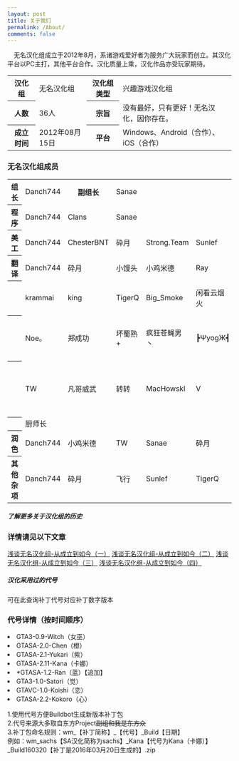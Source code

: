 ```yaml
---
layout: post
title: 关于我们
permalink: /About/
comments: false
---
```

　无名汉化组成立于2012年8月，系诸游戏爱好者为服务广大玩家而创立。其汉化平台以PC主打，其他平台合作。汉化质量上乘，汉化作品亦受玩家期待。<br>

<div class="table-responsive">
<table class="table table-hover table-condensed table-striped">
      <tbody>
        <tr>
          <th scope="row">汉化组</th>
          <td>无名汉化组</td>
          <th scope="row">汉化组类型</th>
          <td>兴趣游戏汉化组</td>
        </tr>
        <tr>
          <th scope="row">人数</th>
          <td>36人</td>
          <th scope="row">宗旨</th>
          <td>没有最好，只有更好！无名汉化，因你存在。</td>
        </tr>
        <tr>
          <th scope="row">成立时间</th>
          <td>2012年08月15日</td>
          <th scope="row">平台</th>
          <td>Windows、Android（合作）、iOS（合作）</td>
        </tr>
      </tbody>
    </table>
    </div>
    
 <div class="panel panel-primary">
 <div class="panel-heading">
<h3 class="panel-title smallfont">无名汉化组成员</h3>
</div>
<div class="table-responsive">
<table class="table table-hover table-condensed table-striped">
      <tbody>
        <tr>
          <th scope="row">组长</th>
          <td>Danch744</td>
          <th scope="row">副组长</th>
          <td>Sanae</td>
        </tr>
        <tr>
          <th scope="row">程序</th>
          <td>Danch744</td>
          <td>Clans</td>
          <td>Sanae</td>
        </tr>
        <tr>
          <th scope="row">美工</th>
          <td>Danch744</td>
          <td>ChesterBNT</td>
          <td>砕月</td>
          <td>Strong.Team</td>
          <td>Sunlef</td>
        </tr>
        <tr>
          <th scope="row">翻译</th>
          <td>Danch744</td>
          <td>砕月</td>
          <td>小馒头</td>
          <td>小鸡米德</td>
          <td>Ray</td>
          <td>NEVER-GIVEUP</td>
          <td>虫子</td>
        </tr>
        <tr>
          <th scope="row"></th>
          <td>krammai</td>
          <td>king</td>
          <td>TigerQ</td>
          <td>Big_Smoke</td>
          <td>闲看云烟火</td>
          <td>ZGMF</td>
          <td>路人甲</td>
        </tr>
        <tr>
          <th scope="row"></th>
          <td>Noe。</td>
          <td>郑成功</td>
          <td>坏蜀熟+</td>
          <td>疯狂苍蝇男丶</td>
          <td>┣ΨyogЖ┫</td>
          <td>卡奇</td>
          <td>雨过天晴</td>
        </tr>
        <tr>
          <th scope="row"></th>
          <td>TW</td>
          <td>凡哥威武</td>
          <td>转转</td>
          <td>MacHowskl</td>
          <td>V</td>
          <td>NEVER-GIVEUP</td>
          <td>天堂ぁ撒旦</td>
        </tr>
        <tr>
          <th scope="row"></th>
          <td>厨师长</td>
        </tr>
        <tr>
          <th scope="row">润色</th>
          <td>Danch744</td>
          <td>小鸡米德</td>
          <td>TW</td>
          <td>Sanae</td>
          <td>砕月</td>
        </tr>
        <tr>
          <th scope="row">其他杂项</th>
          <td>Danch744</td>
          <td>砕月</td>
          <td>飞行</td>
          <td>Sunlef</td>
          <td>TigerQ</td>
          <td>Ray</td>
          <td>Ken</td>
        </tr>
      </tbody>
    </table>
    </div>
</div>

<h5>了解更多关于汉化组的历史</h5>
 <div class="panel panel-primary">
 <div class="panel-heading">
<h3 class="panel-title smallfont">详情请见以下文章</h3>
</div>
      <div class="list-group">
        <a href="/news/wm1" class="list-group-item smallfont">浅谈无名汉化组-从成立到如今（一）</a>
        <a href="/news/wm2" class="list-group-item smallfont">浅谈无名汉化组-从成立到如今（二）</a>
        <a href="/news/wm3" class="list-group-item smallfont">浅谈无名汉化组-从成立到如今（三）</a>
        <a href="/news/wm4" class="list-group-item smallfont">浅谈无名汉化组-从成立到如今（四）</a>
      </div>
 </div>
 
 <h5>汉化采用过的代号</h5>
 <p class="smallfont">可在此查询补丁代号对应补丁数字版本</p>
 <div class="panel panel-primary">
 <div class="panel-heading">
<h3 class="panel-title smallfont">代号详情（按时间顺序）</h3>
</div>
      <div class="list-group">
      <li class="list-group-item">GTA3-0.9-Witch（女巫）</li>
      <li class="list-group-item">GTASA-2.0-Chen（橙）</li>
      <li class="list-group-item">GTASA-2.1-Yukari（紫）</li>
      <li class="list-group-item">GTASA-2.11-Kana（卡娜）</li>
      <li class="list-group-item">*GTASA-1.2-Ran（蓝）【追加】</li>
      <li class="list-group-item">GTA3-1.0-Satori（觉）</li>
      <li class="list-group-item">GTAVC-1.0-Koishi（恋）</li>
      <li class="list-group-item">GTASA-2.2-Kokoro（心）</li>
      </div>
<p class="smallfont">1.使用代号方便Buildbot生成新版本补丁包<br>2.代号来源大多取自东方Project<del>副组和我是东方众</del><br>3.补丁包命名规则：wm_【补丁简称】_【代号】_Build【日期】<br>例如：wm_sachs【SA汉化简称为sachs】_Kana【代号为Kana（卡娜）】_Build160320【补丁是2016年03月20日生成的】.zip</p>
 </div>